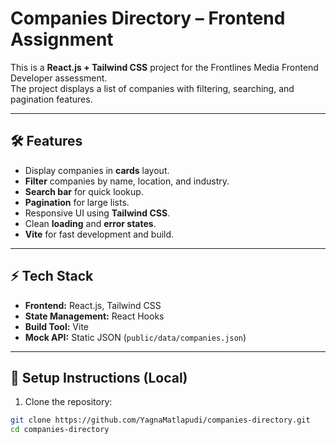 # Companies Directory – Frontend Assignment

This is a **React.js + Tailwind CSS** project for the Frontlines Media Frontend Developer assessment.  
The project displays a list of companies with filtering, searching, and pagination features.

---

## 🛠️ Features

- Display companies in **cards** layout.
- **Filter** companies by name, location, and industry.
- **Search bar** for quick lookup.
- **Pagination** for large lists.
- Responsive UI using **Tailwind CSS**.
- Clean **loading** and **error states**.
- **Vite** for fast development and build.

---

## ⚡ Tech Stack

- **Frontend:** React.js, Tailwind CSS  
- **State Management:** React Hooks  
- **Build Tool:** Vite  
- **Mock API:** Static JSON (`public/data/companies.json`)

---

## 🚀 Setup Instructions (Local)

1. Clone the repository:
```bash
git clone https://github.com/YagnaMatlapudi/companies-directory.git
cd companies-directory
